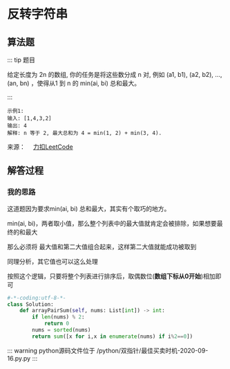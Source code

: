 #  反转字符串

##  算法题

::: tip 题目

给定长度为 2n 的数组, 你的任务是将这些数分成 n 对, 例如 (a1, b1), (a2, b2), ..., (an, bn) ，使得从1 到 n 的 min(ai, bi) 总和最大。

:::

~~~
示例1:
输入: [1,4,3,2]
输出: 4
解释: n 等于 2, 最大总和为 4 = min(1, 2) + min(3, 4).
~~~

来源：&emsp; [力扣LeetCode](https://leetcode-cn.com/leetbook/read/array-and-string/c24he/)


##  解答过程

### 我的思路

这道题因为要求min(ai, bi) 总和最大，其实有个取巧的地方。

min(ai, bi)，两者取小值，那么整个列表中的最大值就肯定会被排除，如果想要最终的和最大

那么必须将 最大值和第二大值组合起来，这样第二大值就能成功被取到

同理分析，其它值也可以这么处理

按照这个逻辑，只要将整个列表进行排序后，取偶数位(<b class="vue-color">数组下标从0开始</b>)相加即可


```python
#-*-coding:utf-8-*-
class Solution:
    def arrayPairSum(self, nums: List[int]) -> int:
        if len(nums) % 2:
            return 0
        nums = sorted(nums)
        return sum([x for i,x in enumerate(nums) if i%2==0])
```


::: warning python源码文件位于
/python/双指针/最佳买卖时机-2020-09-16.py.py
:::
